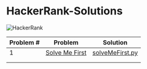 # HackerRank-Solutions

![HackerRank](https://hackerrankblog-aaa3.kxcdn.com/wp-content/uploads/2018/03/HR-Logo-Main.png)

| Problem #  | Problem     | Solution |
|------------|-------------|----------|
| 1          |[Solve Me First](https://www.hackerrank.com/challenges/solve-me-first/problem) | [solveMeFirst.py](https://github.com/hilalekinci/HackerRank-Solutions/blob/master/Codes/solveMeFirst.py) |
|            |             |          |
|            |             |          |
